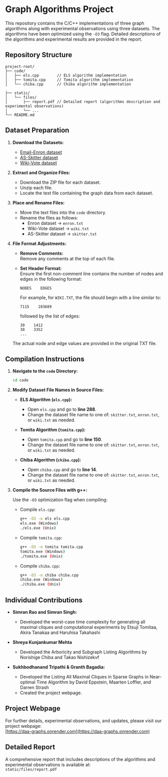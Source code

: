 # Graph Algorithms Project

This repository contains the C/C++ implementations of three graph algorithms along with experimental observations using three datasets. The algorithms have been optimized using the `-O3` flag. Detailed descriptions of the algorithms and experimental results are provided in the report.

## Repository Structure

```
project-root/
├── code/
│   ├── els.cpp        // ELS algorithm implementation
│   ├── tomita.cpp     // Tomita algorithm implementation
│   └── chiba.cpp      // Chiba algorithm implementation

├── static/
│   └── files/
│       ├── report.pdf // Detailed report (algorithms description and experimental observations)
│       └── ...    
└── README.md
```

## Dataset Preparation

1. **Download the Datasets:**

   - [Email-Enron dataset](https://snap.stanford.edu/data/email-Enron.html)
   - [AS-Skitter dataset](https://snap.stanford.edu/data/as-Skitter.html)
   - [Wiki-Vote dataset](https://snap.stanford.edu/data/wiki-Vote.html)

2. **Extract and Organize Files:**

   - Download the ZIP file for each dataset.
   - Unzip each file.
   - Locate the text file containing the graph data from each dataset.

3. **Place and Rename Files:**

   - Move the text files into the `code` directory.
   - Rename the files as follows:
     - Enron dataset → `enron.txt`
     - Wiki-Vote dataset → `wiki.txt`
     - AS-Skitter dataset → `skitter.txt`

4. **File Format Adjustments:**

   - **Remove Comments:**  
     Remove any comments at the top of each file.
     
   - **Set Header Format:**  
     Ensure the first non-comment line contains the number of nodes and edges in the following format:
     ```
     NODES    EDGES
     ```
     For example, for `WIKI.TXT`, the file should begin with a line similar to:
     ```
     7115    103689
     ```
     followed by the list of edges:
     ```
     30    1412
     30    3352
     ...
     ```
    The actual node and edge values are provided in the original TXT file.

## Compilation Instructions

1. **Navigate to the `code` Directory:**

   ```bash
   cd code
   ```

2. **Modify Dataset File Names in Source Files:**

   - **ELS Algorithm (`els.cpp`):**
     - Open `els.cpp` and go to **line 288**.
     - Change the dataset file name to one of: `skitter.txt`, `enron.txt`, or `wiki.txt` as needed.
     
   - **Tomita Algorithm (`tomita.cpp`):**
     - Open `tomita.cpp` and go to **line 150**.
     - Change the dataset file name to one of: `skitter.txt`, `enron.txt`, or `wiki.txt` as needed.
     
   - **Chiba Algorithm (`chiba.cpp`):**
     - Open `chiba.cpp` and go to **line 14**.
     - Change the dataset file name to one of: `skitter.txt`, `enron.txt`, or `wiki.txt` as needed.

3. **Compile the Source Files with g++:**

   Use the `-O3` optimization flag when compiling:

   - Compile `els.cpp`:
     ```bash
     g++ -O3 -o els els.cpp
     els.exe (Windows)
     ./els.exe (Unix)
     ```
   - Compile `tomita.cpp`:
     ```bash
     g++ -O3 -o tomita tomita.cpp
     tomita.exe (Windows)
     ./tomita.exe (Unix)
     ```
   - Compile `chiba.cpp`:
     ```bash
     g++ -O3 -o chiba chiba.cpp
     chiba.exe (Windows)
     ./chiba.exe (Unix)
     ```


## Individual Contributions

- **Simran Rao and Simran Singh:**  
  - Developed the worst-case time complexity for generating all maximal cliques and computational experiments by Etsuji Tomitaa, Akira Tanakaa and Haruhisa Takahashi

- **Shreya Kunjankumar Mehta**  
  - Developed the Arboricity and Subgraph Listing Algorithms by Norishige Chiba and Takao Nishizekvf

- **Sukhbodhanand Tripathi & Granth Bagadia:**  
  - Developed the Listing All Maximal Cliques in Sparse Graphs in Near-optimal Time Algorithm by David Eppstein, Maarten Loffler, and Darren Strash
  - Created the project webpage.
  
## Project Webpage

For further details, experimental observations, and updates, please visit our project webpage:  
[https://daa-graphs.onrender.com](https://daa-graphs.onrender.com)

## Detailed Report

A comprehensive report that includes descriptions of the algorithms and experimental observations is available at:  
`static/files/report.pdf`
```
